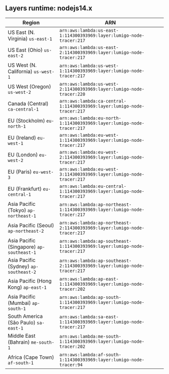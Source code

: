 Layers runtime: nodejs14.x
----
| Region | ARN |
| --- | --- |
|US East (N. Virginia)  `us-east-1`|`arn:aws:lambda:us-east-1:114300393969:layer:lumigo-node-tracer:217`|
|US East (Ohio)  `us-east-2`|`arn:aws:lambda:us-east-2:114300393969:layer:lumigo-node-tracer:217`|
|US West (N. California)  `us-west-1`|`arn:aws:lambda:us-west-1:114300393969:layer:lumigo-node-tracer:217`|
|US West (Oregon)  `us-west-2`|`arn:aws:lambda:us-west-2:114300393969:layer:lumigo-node-tracer:220`|
|Canada (Central)  `ca-central-1`|`arn:aws:lambda:ca-central-1:114300393969:layer:lumigo-node-tracer:217`|
|EU (Stockholm)  `eu-north-1`|`arn:aws:lambda:eu-north-1:114300393969:layer:lumigo-node-tracer:217`|
|EU (Ireland)  `eu-west-1`|`arn:aws:lambda:eu-west-1:114300393969:layer:lumigo-node-tracer:217`|
|EU (London)  `eu-west-2`|`arn:aws:lambda:eu-west-2:114300393969:layer:lumigo-node-tracer:217`|
|EU (Paris)  `eu-west-3`|`arn:aws:lambda:eu-west-3:114300393969:layer:lumigo-node-tracer:217`|
|EU (Frankfurt)  `eu-central-1`|`arn:aws:lambda:eu-central-1:114300393969:layer:lumigo-node-tracer:217`|
|Asia Pacific (Tokyo)  `ap-northeast-1`|`arn:aws:lambda:ap-northeast-1:114300393969:layer:lumigo-node-tracer:217`|
|Asia Pacific (Seoul)  `ap-northeast-2`|`arn:aws:lambda:ap-northeast-2:114300393969:layer:lumigo-node-tracer:217`|
|Asia Pacific (Singapore)  `ap-southeast-1`|`arn:aws:lambda:ap-southeast-1:114300393969:layer:lumigo-node-tracer:217`|
|Asia Pacific (Sydney)  `ap-southeast-2`|`arn:aws:lambda:ap-southeast-2:114300393969:layer:lumigo-node-tracer:217`|
|Asia Pacific (Hong Kong)  `ap-east-1`|`arn:aws:lambda:ap-east-1:114300393969:layer:lumigo-node-tracer:202`|
|Asia Pacific (Mumbai)  `ap-south-1`|`arn:aws:lambda:ap-south-1:114300393969:layer:lumigo-node-tracer:217`|
|South America (São Paulo)  `sa-east-1`|`arn:aws:lambda:sa-east-1:114300393969:layer:lumigo-node-tracer:217`|
|Middle East (Bahrain)  `me-south-1`|`arn:aws:lambda:me-south-1:114300393969:layer:lumigo-node-tracer:202`|
|Africa (Cape Town)  `af-south-1`|`arn:aws:lambda:af-south-1:114300393969:layer:lumigo-node-tracer:94`|
